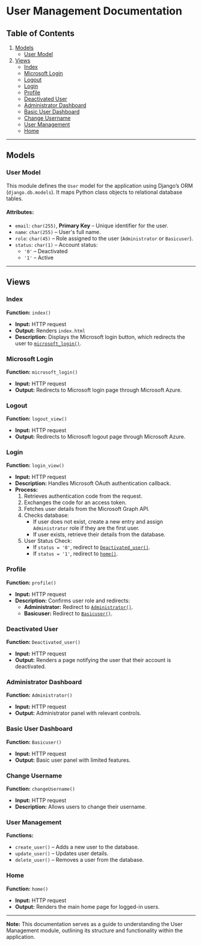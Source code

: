 # User Management Documentation

## Table of Contents
1. [Models](#models)
   - [User Model](#user-model)
2. [Views](#views)
   - [Index](#index)
   - [Microsoft Login](#microsoft-login)
   - [Logout](#logout)
   - [Login](#login)
   - [Profile](#profile)
   - [Deactivated User](#deactivated-user)
   - [Administrator Dashboard](#administrator-dashboard)
   - [Basic User Dashboard](#basic-user-dashboard)
   - [Change Username](#change-username)
   - [User Management](#user-management)
   - [Home](#home)

---

## Models
### User Model
This module defines the `User` model for the application using Django’s ORM (`django.db.models`). It maps Python class objects to relational database tables.

#### Attributes:
- `email`: `char(255)`, **Primary Key** – Unique identifier for the user.
- `name`: `char(255)` – User's full name.
- `role`: `char(45)` – Role assigned to the user (`Administrator` or `Basicuser`).
- `status`: `char(1)` – Account status:
  - `'0'` – Deactivated
  - `'1'` – Active

---

## Views

### Index
**Function:** `index()`
- **Input:** HTTP request
- **Output:** Renders `index.html`
- **Description:** Displays the Microsoft login button, which redirects the user to [`microsoft_login()`](#microsoft-login).

### Microsoft Login
**Function:** `microsoft_login()`
- **Input:** HTTP request
- **Output:** Redirects to Microsoft login page through Microsoft Azure.

### Logout
**Function:** `logout_view()`
- **Input:** HTTP request
- **Output:** Redirects to Microsoft logout page through Microsoft Azure.

### Login
**Function:** `login_view()`
- **Input:** HTTP request
- **Description:** Handles Microsoft OAuth authentication callback.
- **Process:**
  1. Retrieves authentication code from the request.
  2. Exchanges the code for an access token.
  3. Fetches user details from the Microsoft Graph API.
  4. Checks database:
     - If user does not exist, create a new entry and assign `Administrator` role if they are the first user.
     - If user exists, retrieve their details from the database.
  5. User Status Check:
     - If `status = '0'`, redirect to [`Deactivated_user()`](#deactivated-user).
     - If `status = '1'`, redirect to [`home()`](#home).

### Profile
**Function:** `profile()`
- **Input:** HTTP request
- **Description:** Confirms user role and redirects:
  - **Administrator:** Redirect to [`Administrator()`](#administrator-dashboard).
  - **Basicuser:** Redirect to [`Basicuser()`](#basic-user-dashboard).

### Deactivated User
**Function:** `Deactivated_user()`
- **Input:** HTTP request
- **Output:** Renders a page notifying the user that their account is deactivated.

### Administrator Dashboard
**Function:** `Administrator()`
- **Input:** HTTP request
- **Output:** Administrator panel with relevant controls.

### Basic User Dashboard
**Function:** `Basicuser()`
- **Input:** HTTP request
- **Output:** Basic user panel with limited features.

### Change Username
**Function:** `changeUsername()`
- **Input:** HTTP request
- **Description:** Allows users to change their username.

### User Management
**Functions:**
- `create_user()` – Adds a new user to the database.
- `update_user()` – Updates user details.
- `delete_user()` – Removes a user from the database.

### Home
**Function:** `home()`
- **Input:** HTTP request
- **Output:** Renders the main home page for logged-in users.

---

**Note:** This documentation serves as a guide to understanding the User Management module, outlining its structure and functionality within the application.
